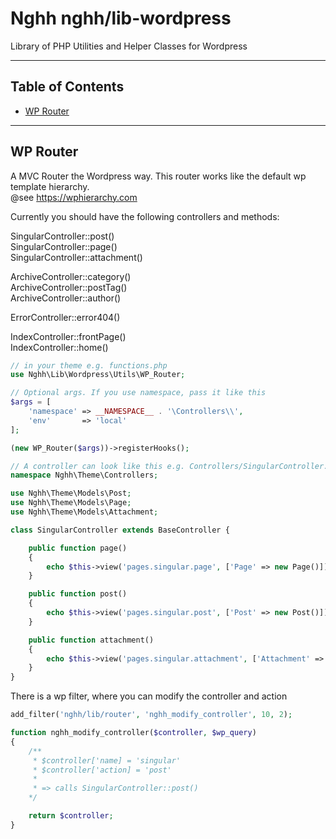 # Nghh nghh/lib-wordpress

Library of PHP Utilities and Helper Classes for Wordpress

---

## Table of Contents

-   [WP Router](#wp-router)

---

## WP Router

A MVC Router the Wordpress way. 
This router works like the default wp template hierarchy.  
@see https://wphierarchy.com

Currently you should have the following controllers and methods:

SingularController::post()  
SingularController::page()  
SingularController::attachment()

ArchiveController::category()  
ArchiveController::postTag()  
ArchiveController::author()

ErrorController::error404()

IndexController::frontPage()  
IndexController::home()

```php
// in your theme e.g. functions.php
use Nghh\Lib\Wordpress\Utils\WP_Router;

// Optional args. If you use namespace, pass it like this
$args = [
    'namespace' => __NAMESPACE__ . '\Controllers\\',
    'env'       => 'local'
];

(new WP_Router($args))->registerHooks();

// A controller can look like this e.g. Controllers/SingularController.php
namespace Nghh\Theme\Controllers;

use Nghh\Theme\Models\Post;
use Nghh\Theme\Models\Page;
use Nghh\Theme\Models\Attachment;

class SingularController extends BaseController {

    public function page()
    {
        echo $this->view('pages.singular.page', ['Page' => new Page()]);
    }

    public function post()
    {
        echo $this->view('pages.singular.post', ['Post' => new Post()]);
    }

    public function attachment()
    {
        echo $this->view('pages.singular.attachment', ['Attachment' => new Attachment()]);
    }
}

```
There is a wp filter, where you can modify the controller and action

```php
add_filter('nghh/lib/router', 'nghh_modify_controller', 10, 2);

function nghh_modify_controller($controller, $wp_query)
{
    /**
     * $controller['name] = 'singular'
     * $controller['action] = 'post'
     * 
     * => calls SingularController::post()
    */

    return $controller;
}
```